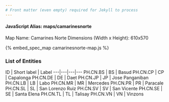 ```yaml
---
# Front matter (even empty) required for Jekyll to process
---
```


#### JavaScript Alias: maps/camarinesnorte

Map Name: Camarines Norte
Dimensions (Width x Height): 610x570



{% embed_spec_map camarinesnorte-map.js %}

### List of Entities

ID | Short label | Label
---|---|---|---
PH.CN.BS | BS | Basud
PH.CN.CP | CP | Capalonga
PH.CN.DE | DE | Daet
PH.CN.JP | JP | Jose Panganiban
PH.CN.LB | LB | Labo
PH.CN.MR | MR | Mercedes
PH.CN.PR | PR | Paracale
PH.CN.SL | SL | San Lorenzo Ruiz
PH.CN.SV | SV | San Vicente
PH.CN.SE | SE | Santa Elena
PH.CN.TL | TL | Talisay
PH.CN.VN | VN | Vinzons